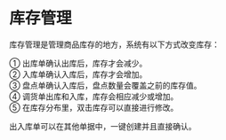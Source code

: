 # 库存管理

库存管理是管理商品库存的地方，系统有以下方式改变库存：

① 出库单确认出库后，库存才会减少。  
② 入库单确认入库后，库存才会增加。  
③ 盘点单确认入库后，盘点数量会覆盖之前的库存值。  
④ 调货单出库和入库，库存会相应减少或增加。  
⑤ 在库存分布里，双击库存可以直接进行修改。

出入库单可以在其他单据中，一键创建并且直接确认。

